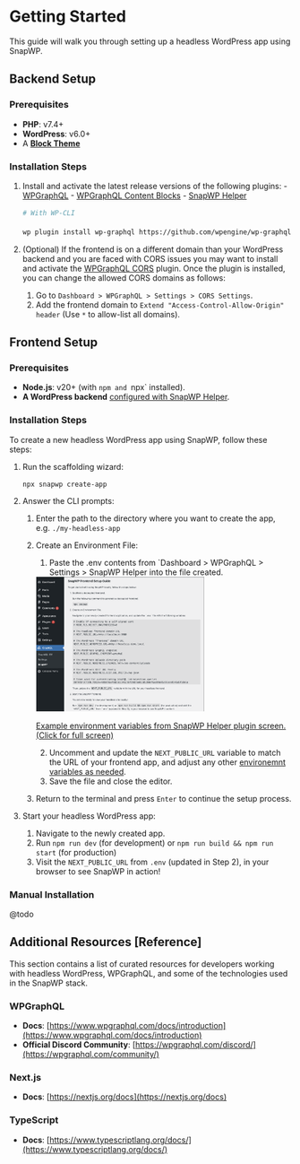 # Getting Started

This guide will walk you through setting up a headless WordPress app using SnapWP.

## Backend Setup

### Prerequisites

-   **PHP**: v7.4+
-   **WordPress**: v6.0+
-   A **[Block Theme](https://wordpress.org/documentation/article/block-themes/)**

### Installation Steps

1. Install and activate the latest release versions of the following plugins: - [WPGraphQL](https://wordpress.org/plugins/wp-graphql/) - [WPGraphQL Content Blocks](https://github.com/wpengine/wp-graphql-content-blocks/releases/latest) - [SnapWP Helper](https://github.com/rtCamp/snapwp-helper/releases/latest)

    ```bash
    # With WP-CLI

    wp plugin install wp-graphql https://github.com/wpengine/wp-graphql-content-blocks/releases/latest/download/wp-graphql-content-blocks.zip https://github.com/rtCamp/snapwp-helper/releases/latest/download/snapwp-helper.zip --activate
    ```

2. (Optional) If the frontend is on a different domain than your WordPress backend and you are faced with CORS issues you may want to install and activate the [WPGraphQL CORS](https://github.com/funkhaus/wp-graphql-cors/releases/latest) plugin. Once the plugin is installed, you can change the allowed CORS domains as follows:
    1. Go to `Dashboard > WPGraphQL > Settings > CORS Settings`.
    2. Add the frontend domain to `Extend "Access-Control-Allow-Origin" header` (Use `*` to allow-list all domains).

## Frontend Setup

### Prerequisites

-   **Node.js**: v20+ (with `npm and `npx` installed).
-   **A WordPress backend** [configured with SnapWP Helper](#backend-setup).

### Installation Steps

To create a new headless WordPress app using SnapWP, follow these steps:

1. Run the scaffolding wizard:

    ```bash
    npx snapwp create-app
    ```

2. Answer the CLI prompts:

    1. Enter the path to the directory where you want to create the app, e.g. `./my-headless-app`
    2. Create an Environment File:

        1. Paste the .env contents from `Dashboard > WPGraphQL > Settings > SnapWP Helper into the file created.

         <a href="./images/snapwp-helper-env.png">
           <!--@todo: link to snapwp-helper repo for image-->
           <img src="./images/snapwp-helper-env.png" alt="Example environment variables from SnapWP Helper plugin screen." style="width: 300px;">
           <p> Example environment variables from SnapWP Helper plugin screen. (Click for full screen)</p>
         </a>

        2. Uncomment and update the `NEXT_PUBLIC_URL` variable to match the URL of your frontend app, and adjust any other [environemnt variables as needed](./usage.md#example-env-file).
        3. Save the file and close the editor.

    3. Return to the terminal and press `Enter` to continue the setup process.

3. Start your headless WordPress app:
    1. Navigate to the newly created app.
    2. Run `npm run dev` (for development) or `npm run build && npm run start` (for production)
    3. Visit the `NEXT_PUBLIC_URL` from `.env` (updated in Step 2), in your browser to see SnapWP in action!

### Manual Installation

@todo

## **Additional Resources [Reference]**

This section contains a list of curated resources for developers working with headless WordPress, WPGraphQL, and some of the technologies used in the SnapWP stack.

### **WPGraphQL**

-   **Docs**: [https://www.wpgraphql.com/docs/introduction](https://www.wpgraphql.com/docs/introduction)
-   **Official Discord Community**: [https://wpgraphql.com/discord/](https://wpgraphql.com/community/)

### **Next.js**

-   **Docs**: [https://nextjs.org/docs](https://nextjs.org/docs)

### **TypeScript**

-   **Docs**: [https://www.typescriptlang.org/docs/](https://www.typescriptlang.org/docs/)
